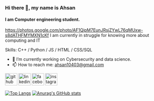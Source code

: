 ### Hi there 👋, my name is Ahsan
#### I am Computer engineering student.
https://photos.google.com/photo/AF1QipM7EunJRsjZYwL76qMUxw-s8dATHFMYMXN1cKf
I am currently in struggle for knowing more about computing and IT

Skills: C++ / Python / JS / HTML / CSS/SQL

- 🔭 I’m currently working on Cybersecurity and data science.
- 📫 How to reach me: ahsan10403@gmail.com 


[<img src='https://cdn.jsdelivr.net/npm/simple-icons@3.0.1/icons/github.svg' alt='github' height='40'>](https://github.com/AhsanUET123 )  [<img src='https://cdn.jsdelivr.net/npm/simple-icons@3.0.1/icons/linkedin.svg' alt='linkedin' height='40'>](https://www.linkedin.com/in/https://www.linkedin.com/in/muhammad-ahsan-7b56a72a6?utm_source=share&utm_campaign=share_via&utm_content=profile&utm_medium=android_app&lipi=urn%3Ali%3Apage%3Ad_flagship3_profile_view_base%3BAb6Z%2BrSIQK2lgoxz85FveQ%3D%3D/)    [<img src='https://cdn.jsdelivr.net/npm/simple-icons@3.0.1/icons/facebook.svg' alt='facebook' height='40'>](https://www.facebook.com/https://www.facebook.com/profile.php?id=100009856200435)  [<img src='https://cdn.jsdelivr.net/npm/simple-icons@3.0.1/icons/instagram.svg' alt='instagram' height='40'>](https://www.instagram.com/ahsan_10403/)  

[![Top Langs](https://github-readme-stats.vercel.app/api/top-langs/?username=AhsanUET123 )](https://github.com/anuraghazra/github-readme-stats)
[![Anurag's GitHub stats](https://github-readme-stats.vercel.app/api?username=AhsanUET123)](https://github.com/anuraghazra/github-readme-stats)

